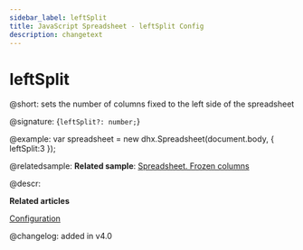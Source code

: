 ```yaml
---
sidebar_label: leftSplit
title: JavaScript Spreadsheet - leftSplit Config
description: changetext
---
```


# leftSplit

@short: sets the number of columns fixed to the left side of the spreadsheet

@signature: {`leftSplit?: number;`}

@example:
var spreadsheet = new dhx.Spreadsheet(document.body, {
    leftSplit:3
});

@relatedsample:
**Related sample**: [Spreadsheet. Frozen columns](https://snippet.dhtmlx.com/iazmc27w)

@descr:

**Related articles**

[Configuration](configuration.md#frozen-columns)

@changelog: added in v4.0
